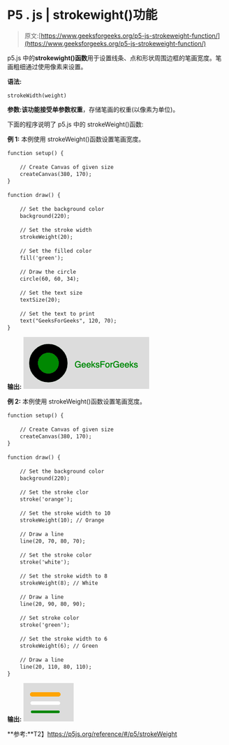 # P5 . js | strokewight()功能

> 原文:[https://www.geeksforgeeks.org/p5-js-strokeweight-function/](https://www.geeksforgeeks.org/p5-js-strokeweight-function/)

p5.js 中的**strokewight()函数**用于设置线条、点和形状周围边框的笔画宽度。笔画粗细通过使用像素来设置。

**语法:**

```
strokeWidth(weight)
```

**参数:**该功能接受单参数**权重**，存储笔画的权重(以像素为单位)。

下面的程序说明了 p5.js 中的 strokeWeight()函数:

**例 1:** 本例使用 strokeWeight()函数设置笔画宽度。

```
function setup() {

    // Create Canvas of given size
    createCanvas(380, 170);
}

function draw() {

    // Set the background color
    background(220);

    // Set the stroke width
    strokeWeight(20);

    // Set the filled color
    fill('green');

    // Draw the circle
    circle(60, 60, 34);

    // Set the text size
    textSize(20);

    // Set the text to print
    text("GeeksForGeeks", 120, 70);
}
```

**输出:**
![](img/9d66ca5cdbcdd3962d9177f23e79acd9.png)

**例 2:** 本例使用 strokeWeight()函数设置笔画宽度。

```
function setup() {

    // Create Canvas of given size
    createCanvas(380, 170);
}

function draw() {

    // Set the background color
    background(220);

    // Set the stroke clor
    stroke('orange');

    // Set the stroke width to 10
    strokeWeight(10); // Orange

    // Draw a line
    line(20, 70, 80, 70);

    // Set the stroke color
    stroke('white');

    // Set the stroke width to 8
    strokeWeight(8); // White

    // Draw a line
    line(20, 90, 80, 90);

    // Set stroke color
    stroke('green');

    // Set the stroke width to 6
    strokeWeight(6); // Green

    // Draw a line
    line(20, 110, 80, 110);
}
```

**输出:**
![](img/9dd72448c706fa300371594a9f568150.png)

**参考:**T2】https://p5js.org/reference/#/p5/strokeWeight